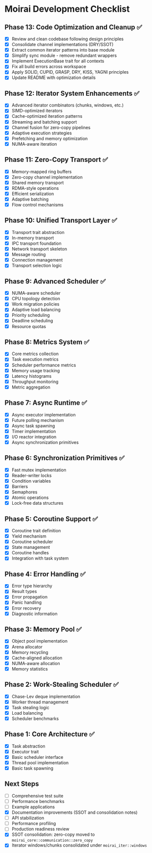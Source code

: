 # Moirai Development Checklist

## Phase 13: Code Optimization and Cleanup ✅
- [x] Review and clean codebase following design principles
- [x] Consolidate channel implementations (DRY/SSOT)
- [x] Extract common iterator patterns into base module
- [x] Simplify sync module - remove redundant wrappers
- [x] Implement ExecutionBase trait for all contexts
- [x] Fix all build errors across workspace
- [x] Apply SOLID, CUPID, GRASP, DRY, KISS, YAGNI principles
- [x] Update README with optimization details

## Phase 12: Iterator System Enhancements ✅
- [x] Advanced iterator combinators (chunks, windows, etc.)
- [x] SIMD-optimized iterators
- [x] Cache-optimized iteration patterns
- [x] Streaming and batching support
- [x] Channel fusion for zero-copy pipelines
- [x] Adaptive execution strategies
- [x] Prefetching and memory optimization
- [x] NUMA-aware iteration

## Phase 11: Zero-Copy Transport ✅
- [x] Memory-mapped ring buffers
- [x] Zero-copy channel implementation
- [x] Shared memory transport
- [x] RDMA-style operations
- [x] Efficient serialization
- [x] Adaptive batching
- [x] Flow control mechanisms

## Phase 10: Unified Transport Layer ✅
- [x] Transport trait abstraction
- [x] In-memory transport
- [x] IPC transport foundation
- [x] Network transport skeleton
- [x] Message routing
- [x] Connection management
- [x] Transport selection logic

## Phase 9: Advanced Scheduler ✅
- [x] NUMA-aware scheduler
- [x] CPU topology detection
- [x] Work migration policies
- [x] Adaptive load balancing
- [x] Priority scheduling
- [x] Deadline scheduling
- [x] Resource quotas

## Phase 8: Metrics System ✅
- [x] Core metrics collection
- [x] Task execution metrics
- [x] Scheduler performance metrics
- [x] Memory usage tracking
- [x] Latency histograms
- [x] Throughput monitoring
- [x] Metric aggregation

## Phase 7: Async Runtime ✅
- [x] Async executor implementation
- [x] Future polling mechanism
- [x] Async task spawning
- [x] Timer implementation
- [x] I/O reactor integration
- [x] Async synchronization primitives

## Phase 6: Synchronization Primitives ✅
- [x] Fast mutex implementation
- [x] Reader-writer locks
- [x] Condition variables
- [x] Barriers
- [x] Semaphores
- [x] Atomic operations
- [x] Lock-free data structures

## Phase 5: Coroutine Support ✅
- [x] Coroutine trait definition
- [x] Yield mechanism
- [x] Coroutine scheduler
- [x] State management
- [x] Coroutine handles
- [x] Integration with task system

## Phase 4: Error Handling ✅
- [x] Error type hierarchy
- [x] Result types
- [x] Error propagation
- [x] Panic handling
- [x] Error recovery
- [x] Diagnostic information

## Phase 3: Memory Pool ✅
- [x] Object pool implementation
- [x] Arena allocator
- [x] Memory recycling
- [x] Cache-aligned allocation
- [x] NUMA-aware allocation
- [x] Memory statistics

## Phase 2: Work-Stealing Scheduler ✅
- [x] Chase-Lev deque implementation
- [x] Worker thread management
- [x] Task stealing logic
- [x] Load balancing
- [x] Scheduler benchmarks

## Phase 1: Core Architecture ✅
- [x] Task abstraction
- [x] Executor trait
- [x] Basic scheduler interface
- [x] Thread pool implementation
- [x] Basic task spawning

## Next Steps
- [ ] Comprehensive test suite
- [ ] Performance benchmarks
- [ ] Example applications
- [x] Documentation improvements (SSOT and consolidation notes)
- [ ] API stabilization
- [ ] Performance profiling
- [ ] Production readiness review
- [x] SSOT consolidation: zero-copy moved to `moirai_core::communication::zero_copy`
- [x] Iterator windows/chunks consolidated under `moirai_iter::windows`